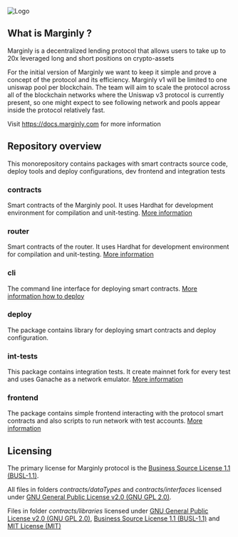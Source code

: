 ![Logo](https://www.gitbook.com/cdn-cgi/image/width=256,dpr=2,height=40,fit=contain,format=auto/https%3A%2F%2F817273339-files.gitbook.io%2F~%2Ffiles%2Fv0%2Fb%2Fgitbook-x-prod.appspot.com%2Fo%2Fspaces%252FQiFBW4qPpAjrKQaezZ3s%252Flogo%252FOc3PF8jhGWKJtyrvvF9r%252FMarginly-Logotype.png%3Falt%3Dmedia%26token%3D258404b4-55fc-41d0-b6d4-daee903b5a7b)

## What is Marginly ?

Marginly is a decentralized lending protocol that allows users to take up to 20x leveraged long and short positions on crypto-assets

For the initial version of Marginly we want to keep it simple and prove a concept of the protocol and its efficiency. Marginly v1 will be limited to one uniswap pool per blockchain.
The team will aim to scale the protocol across all of the blockchain networks where the Uniswap v3 protocol is currently present, so one might expect to see following network and pools appear inside the protocol relatively fast.

Visit https://docs.marginly.com for more information

## Repository overview

This monorepository contains packages with smart contracts source code, deploy tools and deploy configurations, dev frontend and integration tests

### contracts

Smart contracts of the Marginly pool. It uses Hardhat for development environment for compilation and unit-testing. [More information](./packages/contracts/README.md)

### router

Smart contracts of the router. It uses Hardhat for development environment for compilation and unit-testing. [More information](./packages/router/README.md)

### cli

The command line interface for deploying smart contracts. [More information how to deploy](./packages/cli/README.md)

### deploy

The package contains library for deploying smart contracts and deploy configuration.

### int-tests

This package contains integration tests. It create mainnet fork for every test and uses Ganache as a network emulator. [More information](./packages/int-tests/README.md)

### frontend

The package contains simple frontend interacting with the protocol smart contracts and also scripts to run network with test accounts. [More information](./packages/frontend/README.md)

## Licensing

The primary license for Marginly protocol is the [Business Source License 1.1 (BUSL-1.1)](./LICENSE).

All files in folders _contracts/dataTypes_ and _contracts/interfaces_ licensed under [GNU General Public License v2.0 (GNU GPL 2.0)](./packages/contracts/contracts/interfaces/LICENSE).

Files in folder _contracts/libraries_ licensed under [GNU General Public License v2.0 (GNU GPL 2.0)](./packages/contracts/contracts/libraries/LICENSE), [Business Source License 1.1 (BUSL-1.1)](./LICENSE) and [MIT License (MIT)](./packages/contracts/contracts/libraries/LICENSE_MIT)

